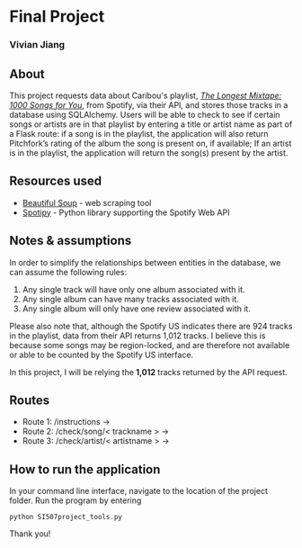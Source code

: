 
# Final Project

### Vivian Jiang

## About
This project requests data about Caribou's playlist, *[The Longest Mixtape: 1000 Songs for You](https://open.spotify.com/playlist/4Dg0J0ICj9kKTGDyFu0Cv4?si=K8WGBb1YQambb0X-IqK5xQ)*, from Spotify, via their API, and stores those tracks in a database using SQLAlchemy. Users will be able to check to see if certain songs or artists are in that playlist by entering a title or artist name as part of a Flask route: if a song is in the playlist, the application will also return Pitchfork’s rating of the album the song is present on, if available; If an artist is in the playlist, the application will return the song(s) present by the artist.

## Resources used

 - [Beautiful Soup](https://www.crummy.com/software/BeautifulSoup/bs4/doc/) - web scraping tool
 - [Spotipy](https://spotipy.readthedocs.io/en/latest/) - Python library supporting the Spotify Web API

## Notes & assumptions

In order to simplify the relationships between entities in the database, we can assume the following rules:
1. Any single track will have only one album associated with it.
2. Any single album can have many tracks associated with it. 
3. Any single album will only have one review associated with it.

Please also note that, although the Spotify US indicates there are 924 tracks in the playlist, data from their API returns 1,012 tracks. I believe this is because some songs may be region-locked, and are therefore not available or able to be counted by the Spotify US interface.

In this project, I will be relying the **1,012** tracks returned by the API request.

## Routes

-   Route 1: /instructions →
-   Route 2: /check/song/< trackname > →
-   Route 3: /check/artist/< artistname > →

## How to run the application
In your command line interface, navigate to the location of the project folder. Run the program by entering
```
python SI507project_tools.py
```
Thank you!